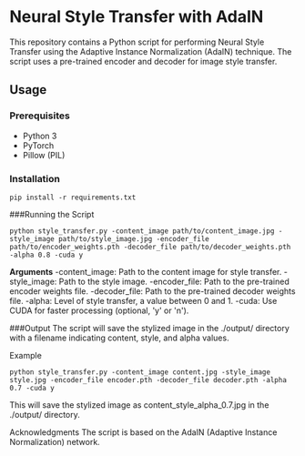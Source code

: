 # Neural Style Transfer with AdaIN

This repository contains a Python script for performing Neural Style Transfer using the Adaptive Instance Normalization (AdaIN) technique. The script uses a pre-trained encoder and decoder for image style transfer.

## Usage

### Prerequisites

- Python 3
- PyTorch
- Pillow (PIL)

### Installation

```
pip install -r requirements.txt
```

###Running the Script

```
python style_transfer.py -content_image path/to/content_image.jpg -style_image path/to/style_image.jpg -encoder_file path/to/encoder_weights.pth -decoder_file path/to/decoder_weights.pth -alpha 0.8 -cuda y
```

**Arguments**
-content_image: Path to the content image for style transfer.
-style_image: Path to the style image.
-encoder_file: Path to the pre-trained encoder weights file.
-decoder_file: Path to the pre-trained decoder weights file.
-alpha: Level of style transfer, a value between 0 and 1.
-cuda: Use CUDA for faster processing (optional, 'y' or 'n').

###Output
The script will save the stylized image in the ./output/ directory with a filename indicating content, style, and alpha values.

Example

```
python style_transfer.py -content_image content.jpg -style_image style.jpg -encoder_file encoder.pth -decoder_file decoder.pth -alpha 0.7 -cuda y
```

This will save the stylized image as content_style_alpha_0.7.jpg in the ./output/ directory.

Acknowledgments
The script is based on the AdaIN (Adaptive Instance Normalization) network.
